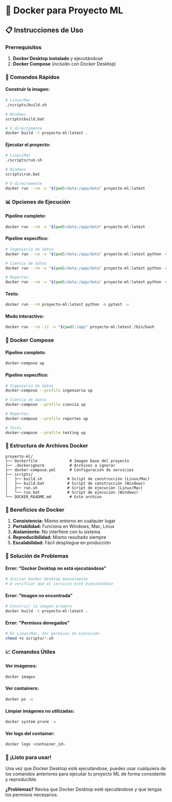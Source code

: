 # 🐳 Docker para Proyecto ML

## 📋 Instrucciones de Uso

### **Prerrequisitos**
1. **Docker Desktop instalado** y ejecutándose
2. **Docker Compose** (incluido con Docker Desktop)

### **🚀 Comandos Rápidos**

#### **Construir la imagen:**
```bash
# Linux/Mac
./scripts/build.sh

# Windows
scripts\build.bat

# O directamente
docker build -t proyecto-ml:latest .
```

#### **Ejecutar el proyecto:**
```bash
# Linux/Mac
./scripts/run.sh

# Windows
scripts\run.bat

# O directamente
docker run --rm -v "$(pwd)/data:/app/data" proyecto-ml:latest
```

### **📊 Opciones de Ejecución**

#### **Pipeline completo:**
```bash
docker run --rm -v "$(pwd)/data:/app/data" proyecto-ml:latest
```

#### **Pipeline específico:**
```bash
# Ingeniería de datos
docker run --rm -v "$(pwd)/data:/app/data" proyecto-ml:latest python -m kedro run --pipeline=ingenieria_datos

# Ciencia de datos
docker run --rm -v "$(pwd)/data:/app/data" proyecto-ml:latest python -m kedro run --pipeline=ciencia_datos

# Reportes
docker run --rm -v "$(pwd)/data:/app/data" proyecto-ml:latest python -m kedro run --pipeline=reportes
```

#### **Tests:**
```bash
docker run --rm proyecto-ml:latest python -m pytest -v
```

#### **Modo interactivo:**
```bash
docker run --rm -it -v "$(pwd):/app" proyecto-ml:latest /bin/bash
```

### **🔧 Docker Compose**

#### **Pipeline completo:**
```bash
docker-compose up
```

#### **Pipeline específico:**
```bash
# Ingeniería de datos
docker-compose --profile ingenieria up

# Ciencia de datos
docker-compose --profile ciencia up

# Reportes
docker-compose --profile reportes up

# Tests
docker-compose --profile testing up
```

### **📁 Estructura de Archivos Docker**

```
proyecto-ml/
├── Dockerfile              # Imagen base del proyecto
├── .dockerignore           # Archivos a ignorar
├── docker-compose.yml      # Configuración de servicios
├── scripts/
│   ├── build.sh           # Script de construcción (Linux/Mac)
│   ├── build.bat          # Script de construcción (Windows)
│   ├── run.sh             # Script de ejecución (Linux/Mac)
│   └── run.bat            # Script de ejecución (Windows)
└── DOCKER_README.md        # Este archivo
```

### **🎯 Beneficios de Docker**

1. **Consistencia:** Mismo entorno en cualquier lugar
2. **Portabilidad:** Funciona en Windows, Mac, Linux
3. **Aislamiento:** No interfiere con tu sistema
4. **Reproducibilidad:** Mismo resultado siempre
5. **Escalabilidad:** Fácil despliegue en producción

### **🚨 Solución de Problemas**

#### **Error: "Docker Desktop no está ejecutándose"**
```bash
# Iniciar Docker Desktop manualmente
# O verificar que el servicio esté ejecutándose
```

#### **Error: "Imagen no encontrada"**
```bash
# Construir la imagen primero
docker build -t proyecto-ml:latest .
```

#### **Error: "Permisos denegados"**
```bash
# En Linux/Mac, dar permisos de ejecución
chmod +x scripts/*.sh
```

### **📈 Comandos Útiles**

#### **Ver imágenes:**
```bash
docker images
```

#### **Ver containers:**
```bash
docker ps -a
```

#### **Limpiar imágenes no utilizadas:**
```bash
docker system prune -a
```

#### **Ver logs del container:**
```bash
docker logs <container_id>
```

### **🎉 ¡Listo para usar!**

Una vez que Docker Desktop esté ejecutándose, puedes usar cualquiera de los comandos anteriores para ejecutar tu proyecto ML de forma consistente y reproducible.

**¿Problemas?** Revisa que Docker Desktop esté ejecutándose y que tengas los permisos necesarios.
